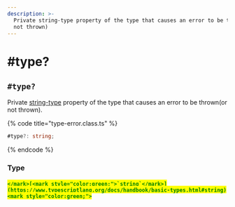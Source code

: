 ```yaml
---
description: >-
  Private string-type property of the type that causes an error to be thrown(or
  not thrown)
---
```


# #type?

## `#type?`

Private [string-type](https://developer.mozilla.org/en-US/docs/Web/JavaScript/Reference/Global\_Objects/String) property of the type that causes an error to be thrown(or not thrown).

{% code title="type-error.class.ts" %}
```typescript
#type?: string;
```
{% endcode %}

### Type

#### <mark style="color:green;">``</mark>[<mark style="color:green;">`string`</mark>](https://www.typescriptlang.org/docs/handbook/basic-types.html#string)<mark style="color:green;">``</mark>

